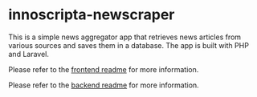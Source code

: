 # innoscripta-newscraper

This is a simple news aggregator app that retrieves news articles from various sources and saves them in a database. The app is built with PHP and Laravel.


Please refer to the [frontend readme](../frontend/readme.md) for more information.

Please refer to the [backend readme](../backend/readme.md) for more information.
